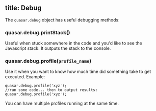 title: Debug
---

The `quasar.debug` object has useful debugging methods:

### quasar.debug.printStack()
Useful when stuck somewhere in the code and you'd like to see the Javascript stack.
It outputs the stack to the console.

### quasar.debug.profile(`profile_name`)
Use it when you want to know how much time did something take to get executed. Example:

```
quasar.debug.profile('xyz');
//run some code... then to output results:
quasar.debug.profile('xyz');
```

You can have multiple profiles running at the same time.
